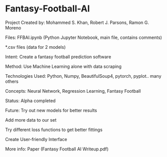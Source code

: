 # Fantasy-Football-AI

Project Created by:
Mohammed S. Khan, Robert J. Parsons, Ramon G. Moreno

Files:
FFBAI.ipynb (Python Jupyter Notebook, main file, contains comments)

*.csv files (data for 2 models)

Intent:
Create a fantasy football prediction software

Method:
Use Machine Learning alone with data scraping

Technologies Used:
Python, Numpy, BeautifulSoup4, pytorch, pyplot.. many others

Concepts:
Neural Network, Regression Learning, Fantasy Football

Status:
Alpha completed

Future:
Try out new models for better results

Add more data to our set

Try different loss functions to get better fittings

Create User-friendly Interface

More info:
Paper (Fantasy Football AI Writeup.pdf)
